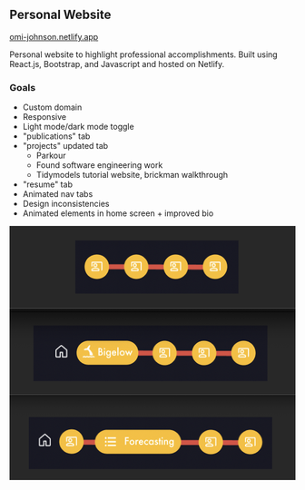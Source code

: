 ## Personal Website

[omi-johnson.netlify.app](https://omi-johnson.netlify.app/)

Personal website to highlight professional accomplishments. Built using React.js, Bootstrap, and Javascript and hosted on Netlify. 

### Goals 
- Custom domain
- Responsive
- Light mode/dark mode toggle
- "publications" tab
- "projects" updated tab
    - Parkour
    - Found software engineering work
    - Tidymodels tutorial website, brickman walkthrough
- "resume" tab
- Animated nav tabs
- Design inconsistencies
- Animated elements in home screen + improved bio

![navtabs](navtabs.png)



